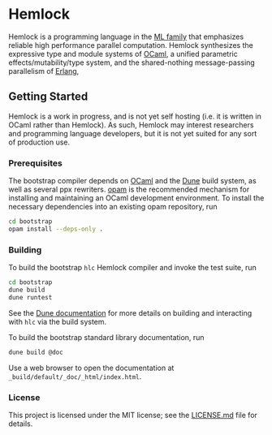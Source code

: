 # Hemlock

Hemlock is a programming language in the [ML
family](https://en.wikipedia.org/wiki/ML_(programming_language)) that
emphasizes reliable high performance parallel computation.  Hemlock synthesizes
the expressive type and module systems of [OCaml](http://ocaml.org/), a
unified parametric effects/mutability/type system, and the shared-nothing
message-passing parallelism of [Erlang](https://erlang.org/),

## Getting Started

Hemlock is a work in progress, and is not yet self hosting (i.e. it is written
in OCaml rather than Hemlock).  As such, Hemlock may interest researchers and
programming language developers, but it is not yet suited for any sort of
production use.

### Prerequisites

The bootstrap compiler depends on [OCaml](http://ocaml.org/) and the
[Dune](https://dune.build/) build system, as well as several ppx rewriters.
[opam](https://opam.ocaml.org/) is the recommended mechanism for installing and
maintaining an OCaml development environment.  To install the necessary
dependencies into an existing opam repository, run

```sh
cd bootstrap
opam install --deps-only .
```

### Building

To build the bootstrap `hlc` Hemlock compiler and invoke the test suite, run

```sh
cd bootstrap
dune build
dune runtest
```

See the [Dune documentation](https://dune.readthedocs.io/en/latest/) for more
details on building and interacting with `hlc` via the build system.

To build the bootstrap standard library documentation, run

```sh
dune build @doc
```

Use a web browser to open the documentation at
`_build/default/_doc/_html/index.html`.

### License

This project is licensed under the MIT license; see the
[LICENSE.md](LICENSE.md) file for details.
